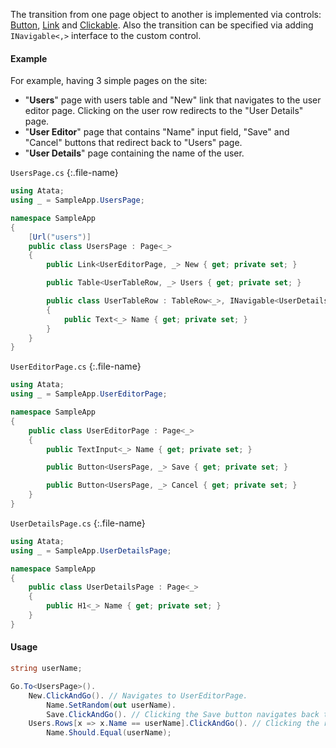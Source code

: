 The transition from one page object to another is implemented via controls: [Button](/components#button), [Link](/components#link) and [Clickable](/components#clickable). Also the transition can be specified via adding `INavigable<,>` interface to the custom control.

#### Example

For example, having 3 simple pages on the site:

* "**Users**" page with users table and "New" link that navigates to the user editor page. Clicking on the user row redirects to the "User Details" page.
* "**User Editor**" page that contains "Name" input field, "Save" and "Cancel" buttons that redirect back to "Users" page.
* "**User Details**" page containing the name of the user.

`UsersPage.cs`
{:.file-name}

```cs
using Atata;
using _ = SampleApp.UsersPage;

namespace SampleApp
{
    [Url("users")]
    public class UsersPage : Page<_>
    {
        public Link<UserEditorPage, _> New { get; private set; }

        public Table<UserTableRow, _> Users { get; private set; }

        public class UserTableRow : TableRow<_>, INavigable<UserDetailsPage, _>
        {
            public Text<_> Name { get; private set; }
        }
    }
}
```

`UserEditorPage.cs`
{:.file-name}

```cs
using Atata;
using _ = SampleApp.UserEditorPage;

namespace SampleApp
{
    public class UserEditorPage : Page<_>
    {
        public TextInput<_> Name { get; private set; }

        public Button<UsersPage, _> Save { get; private set; }

        public Button<UsersPage, _> Cancel { get; private set; }
    }
}
```

`UserDetailsPage.cs`
{:.file-name}

```cs
using Atata;
using _ = SampleApp.UserDetailsPage;

namespace SampleApp
{
    public class UserDetailsPage : Page<_>
    {
        public H1<_> Name { get; private set; }
    }
}
```

#### Usage

```cs
string userName;

Go.To<UsersPage>().
    New.ClickAndGo(). // Navigates to UserEditorPage.
        Name.SetRandom(out userName).
        Save.ClickAndGo(). // Clicking the Save button navigates back to UsersPage.
    Users.Rows[x => x.Name == userName].ClickAndGo(). // Clicking the row navigates to UserDetailsPage.
        Name.Should.Equal(userName);
```